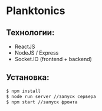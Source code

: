 # Planktonics

## Технологии:
- ReactJS
- NodeJS / Express
- Socket.IO (frontend + backend)

## Установка:
```sh
$ npm install
$ node run server //запуск сервера
$ npm start //запуск фронта
```
